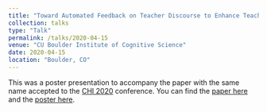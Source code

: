 ```yaml
---
title: "Toward Automated Feedback on Teacher Discourse to Enhance Teacher Learning"
collection: talks
type: "Talk"
permalink: /talks/2020-04-15
venue: "CU Boulder Institute of Cognitive Science"
date: 2020-04-15
location: "Boulder, CO"
---
```

This was a poster presentation to accompany the paper with the same name accepted to the [CHI 2020](https://chi2020.acm.org/) conference. You can find the [paper here](https://emilykjensen.github.io/files/jensen-chi-20-camera-ready-v4.pdf) and the [poster here](https://github.com/emilykjensen/emilykjensen.github.io/blob/master/files/jensen-ics-fiesta-poster.pdf).
